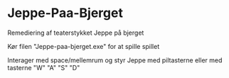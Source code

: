 # Jeppe-Paa-Bjerget
Remediering af teaterstykket Jeppe på bjerget

Kør filen "Jeppe-paa-bjerget.exe" for at spille spillet

Interager med space/mellemrum og styr Jeppe med piltasterne eller med tasterne "W" "A" "S" "D"

